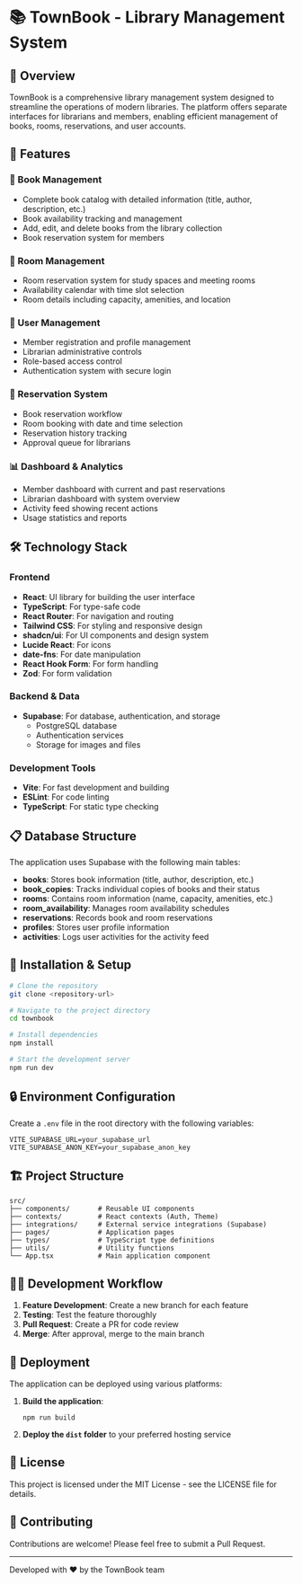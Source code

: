 # 📚 TownBook - Library Management System

## 🌟 Overview

TownBook is a comprehensive library management system designed to streamline the operations of modern libraries. The platform offers separate interfaces for librarians and members, enabling efficient management of books, rooms, reservations, and user accounts.

## 🚀 Features

### 📖 Book Management
- Complete book catalog with detailed information (title, author, description, etc.)
- Book availability tracking and management
- Add, edit, and delete books from the library collection
- Book reservation system for members

### 🏢 Room Management
- Room reservation system for study spaces and meeting rooms
- Availability calendar with time slot selection
- Room details including capacity, amenities, and location

### 👥 User Management
- Member registration and profile management
- Librarian administrative controls
- Role-based access control
- Authentication system with secure login

### 📅 Reservation System
- Book reservation workflow
- Room booking with date and time selection
- Reservation history tracking
- Approval queue for librarians

### 📊 Dashboard & Analytics
- Member dashboard with current and past reservations
- Librarian dashboard with system overview
- Activity feed showing recent actions
- Usage statistics and reports

## 🛠️ Technology Stack

### Frontend
- **React**: UI library for building the user interface
- **TypeScript**: For type-safe code
- **React Router**: For navigation and routing
- **Tailwind CSS**: For styling and responsive design
- **shadcn/ui**: For UI components and design system
- **Lucide React**: For icons
- **date-fns**: For date manipulation
- **React Hook Form**: For form handling
- **Zod**: For form validation

### Backend & Data
- **Supabase**: For database, authentication, and storage
  - PostgreSQL database
  - Authentication services
  - Storage for images and files

### Development Tools
- **Vite**: For fast development and building
- **ESLint**: For code linting
- **TypeScript**: For static type checking

## 📋 Database Structure

The application uses Supabase with the following main tables:

- **books**: Stores book information (title, author, description, etc.)
- **book_copies**: Tracks individual copies of books and their status
- **rooms**: Contains room information (name, capacity, amenities, etc.)
- **room_availability**: Manages room availability schedules
- **reservations**: Records book and room reservations
- **profiles**: Stores user profile information
- **activities**: Logs user activities for the activity feed

## 🔧 Installation & Setup

```sh
# Clone the repository
git clone <repository-url>

# Navigate to the project directory
cd townbook

# Install dependencies
npm install

# Start the development server
npm run dev
```

## 🔒 Environment Configuration

Create a `.env` file in the root directory with the following variables:

```
VITE_SUPABASE_URL=your_supabase_url
VITE_SUPABASE_ANON_KEY=your_supabase_anon_key
```

## 🏗️ Project Structure

```
src/
├── components/       # Reusable UI components
├── contexts/         # React contexts (Auth, Theme)
├── integrations/     # External service integrations (Supabase)
├── pages/            # Application pages
├── types/            # TypeScript type definitions
├── utils/            # Utility functions
└── App.tsx           # Main application component
```

## 👨‍💻 Development Workflow

1. **Feature Development**: Create a new branch for each feature
2. **Testing**: Test the feature thoroughly
3. **Pull Request**: Create a PR for code review
4. **Merge**: After approval, merge to the main branch

## 🚢 Deployment

The application can be deployed using various platforms:

1. **Build the application**:
   ```
   npm run build
   ```

2. **Deploy the `dist` folder** to your preferred hosting service

## 📝 License

This project is licensed under the MIT License - see the LICENSE file for details.

## 🤝 Contributing

Contributions are welcome! Please feel free to submit a Pull Request.

---

Developed with ❤️ by the TownBook team

